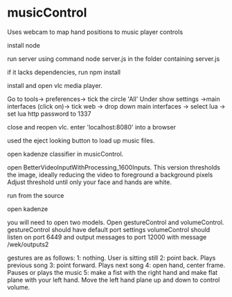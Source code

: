 # musicControl
Uses webcam to map hand positions to music player controls

install node

run server using command node server.js in the folder containing server.js

if it lacks dependencies, run npm install

install and open vlc media player. 

Go to tools->
preferences-> tick the circle 'All' Under show settings
->main interfaces (click on)-> tick web ->
drop down main interfaces -> select lua ->
set lua http password to 1337

close and reopen vlc. enter 'localhost:8080' into a browser

used the eject looking button to load up music files.

open kadenze classifier in musicControl.

open BetterVideoInputWithProcessing_1600Inputs. This version thresholds the image, ideally reducing the video to foreground a background pixels
Adjust threshold until only your face and hands are white.

run from the source

open kadenze

you will need to open two models. Open gestureControl and volumeControl. 
gestureControl should have default port settings
volumeControl should listen on port 6449 and output messages to port 12000 with message /wek/outputs2

gestures are as follows:
1: nothing. User is sitting still
2: point back. Plays previous song
3: point forward. Plays next song
4: open hand, center frame. Pauses or plays the music
5: make a fist with the right hand and make flat plane with your left hand. Move the left hand plane up and down to control volume.



